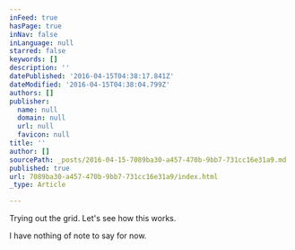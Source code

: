 ```yaml
---
inFeed: true
hasPage: true
inNav: false
inLanguage: null
starred: false
keywords: []
description: ''
datePublished: '2016-04-15T04:38:17.841Z'
dateModified: '2016-04-15T04:38:04.799Z'
authors: []
publisher:
  name: null
  domain: null
  url: null
  favicon: null
title: ''
author: []
sourcePath: _posts/2016-04-15-7089ba30-a457-470b-9bb7-731cc16e31a9.md
published: true
url: 7089ba30-a457-470b-9bb7-731cc16e31a9/index.html
_type: Article

---
```

Trying out the grid.  Let's see how this works.

I have nothing of note to say for now.